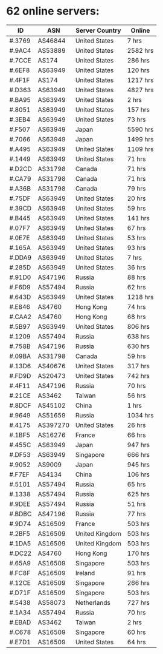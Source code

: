 # 62 online servers:

| ID | ASN | Server Country | Online |
| ------ | ------ | ------ | ------ |
| #.3769 | AS46844 | United States | 7 hrs |
| #.9AC4 | AS53889 | United States | 2582 hrs |
| #.7CCE | AS174 | United States | 286 hrs |
| #.6EF8 | AS63949 | United States | 120 hrs |
| #.4F1F | AS174 | United States | 1217 hrs |
| #.D363 | AS63949 | United States | 4827 hrs |
| #.BA95 | AS63949 | United States | 2 hrs |
| #.8051 | AS63949 | United States | 157 hrs |
| #.3EB4 | AS63949 | United States | 73 hrs |
| #.F507 | AS63949 | Japan | 5590 hrs |
| #.7066 | AS63949 | Japan | 1499 hrs |
| #.A495 | AS63949 | United States | 1109 hrs |
| #.1449 | AS63949 | United States | 71 hrs |
| #.D2CD | AS31798 | Canada | 71 hrs |
| #.CA79 | AS31798 | Canada | 71 hrs |
| #.A36B | AS31798 | Canada | 79 hrs |
| #.75DF | AS63949 | United States | 20 hrs |
| #.39CD | AS63949 | United States | 59 hrs |
| #.B445 | AS63949 | United States | 141 hrs |
| #.07F7 | AS63949 | United States | 67 hrs |
| #.0E7E | AS63949 | United States | 53 hrs |
| #.165A | AS63949 | United States | 93 hrs |
| #.DDA9 | AS63949 | United States | 7 hrs |
| #.285D | AS63949 | United States | 36 hrs |
| #.91D0 | AS47196 | Russia | 88 hrs |
| #.F6D9 | AS57494 | Russia | 62 hrs |
| #.643D | AS63949 | United States | 1218 hrs |
| #.E846 | AS4760 | Hong Kong | 74 hrs |
| #.CAA2 | AS4760 | Hong Kong | 68 hrs |
| #.5B97 | AS63949 | United States | 806 hrs |
| #.1209 | AS57494 | Russia | 638 hrs |
| #.758B | AS47196 | Russia | 630 hrs |
| #.09BA | AS31798 | Canada | 59 hrs |
| #.13D6 | AS40676 | United States | 317 hrs |
| #.FD9D | AS20473 | United States | 742 hrs |
| #.4F11 | AS47196 | Russia | 70 hrs |
| #.21CE | AS3462 | Taiwan | 56 hrs |
| #.8DCF | AS45102 | China | 1 hrs |
| #.9649 | AS51659 | Russia | 1034 hrs |
| #.4175 | AS397270 | United States | 26 hrs |
| #.1BF5 | AS16276 | France | 66 hrs |
| #.455C | AS63949 | Japan | 947 hrs |
| #.DF53 | AS63949 | Singapore | 666 hrs |
| #.9052 | AS9009 | Japan | 945 hrs |
| #.F7EF | AS4134 | China | 106 hrs |
| #.5101 | AS57494 | Russia | 65 hrs |
| #.1338 | AS57494 | Russia | 625 hrs |
| #.9DEE | AS57494 | Russia | 51 hrs |
| #.BDBC | AS47196 | Russia | 77 hrs |
| #.9D74 | AS16509 | France | 503 hrs |
| #.2BF5 | AS16509 | United Kingdom | 503 hrs |
| #.1DA5 | AS16509 | United Kingdom | 503 hrs |
| #.DC22 | AS4760 | Hong Kong | 170 hrs |
| #.65A9 | AS16509 | Singapore | 503 hrs |
| #.FC8F | AS16509 | Ireland | 91 hrs |
| #.12CE | AS16509 | Singapore | 266 hrs |
| #.D71F | AS16509 | Singapore | 503 hrs |
| #.5438 | AS58073 | Netherlands | 727 hrs |
| #.1A34 | AS57494 | Russia | 70 hrs |
| #.EBAD | AS3462 | Taiwan | 2 hrs |
| #.C678 | AS16509 | Singapore | 60 hrs |
| #.E7D1 | AS16509 | United States | 64 hrs |

